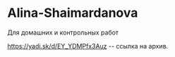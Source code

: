# Alina-Shaimardanova
Для домашних и контрольных работ

https://yadi.sk/d/EY_YDMPfx3Auz -- ссылка на архив.

